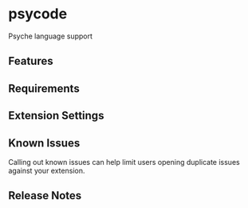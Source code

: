 # psycode

Psyche language support

## Features

## Requirements

## Extension Settings

## Known Issues

Calling out known issues can help limit users opening duplicate issues against your extension.

## Release Notes
